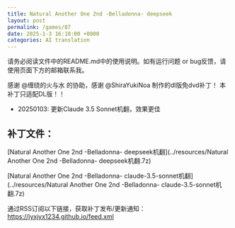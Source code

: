 ```yaml
---
title: Natural Another One 2nd -Belladonna- deepseek
layout: post
permalink: /games/87
date: 2025-1-3 16:10:00 +0800
categories: AI translation
---
```



请务必阅读文件中的README.md中的使用说明。如有运行问题 or bug反馈，请使用页面下方的邮箱联系我。

感谢 @缠绕的火与水 的协助，感谢 @ShiraYukiNoa 制作的dl版免dvd补丁！
本补丁只适配DL版！！
- 20250103: 更新Claude 3.5 Sonnet机翻，效果更佳

## 补丁文件：

[Natural Another One 2nd -Belladonna- deepseek机翻](../resources/Natural Another One 2nd -Belladonna- deepseek机翻.7z)

 

[Natural Another One 2nd -Belladonna- claude-3.5-sonnet机翻](../resources/Natural Another One 2nd -Belladonna- claude-3.5-sonnet机翻.7z)

 

通过RSS订阅以下链接，获取补丁发布/更新通知：https://jyxjyx1234.github.io/feed.xml

